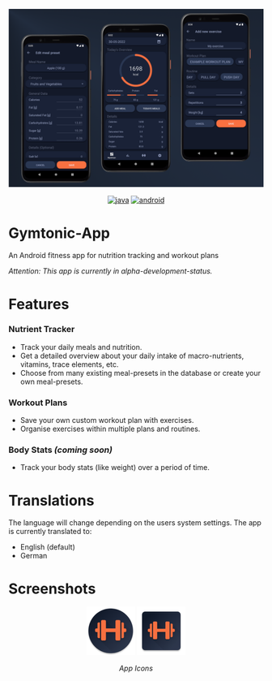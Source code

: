 ![app showcase](resources/showcase.png)

<p align="center">
    <!-- Java -->
    <a href="https://www.java.com" target="_blank" rel="noreferrer"> <img src="https://img.shields.io/badge/Made%20with-Java-ED8B00?style=for-the-badge&logo=java&logoColor=white" alt="java"/></a>
    <!-- Android -->
    <a href="https://www.android.com/" target="blank"><img src="https://img.shields.io/badge/Made%20for-android-3DDC84?style=for-the-badge&logo=android&logoColor=white" alt="android"/></a>
</p>

# Gymtonic-App

An Android fitness app for nutrition tracking and workout plans

*Attention: This app is currently in alpha-development-status.*

# Features

### Nutrient Tracker
- Track your daily meals and nutrition.
- Get a detailed overview about your daily intake of macro-nutrients, vitamins, trace elements, etc.
- Choose from many existing meal-presets in the database or create your own meal-presets.

### Workout Plans
- Save your own custom workout plan with exercises.
- Organise exercises within multiple plans and routines.

### Body Stats *(coming soon)*
- Track your body stats (like weight) over a period of time.

# Translations

 The language will change depending on the users system settings. The app is currently translated to:
 - English (default)
 - German

# Screenshots
<!-- Icons -->
<p align="center">
    <p align="center">
        <img src="app/src/main/res/mipmap-xhdpi/ic_launcher_round.png" alt="icon"/>
        <img src="app/src/main/res/mipmap-xhdpi/ic_launcher.png" alt="icon"/>
    </p>
    <p align="center">
    <i>App Icons</i>
    </p>
</p>
